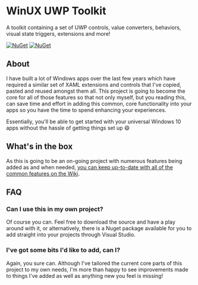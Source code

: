 # WinUX UWP Toolkit
A toolkit containing a set of UWP controls, value converters, behaviors, visual state triggers, extensions and more!

[![NuGet](https://img.shields.io/nuget/dt/WinUX.UWP.svg?style=flat-square)](https://www.nuget.org/packages/WinUX.UWP/)
[![NuGet](https://img.shields.io/nuget/v/WinUX.UWP.svg?style=flat-square)](https://www.nuget.org/packages/WinUX.UWP/)

## About
I have built a lot of Windows apps over the last few years which have required a similar set of XAML extensions and controls that I've copied, pasted and reused amongst them all. This project is going to become the core for all of those features so that not only myself, but you reading this, can save time and effort in adding this common, core functionality into your apps so you have the time to spend enhancing your experiences.

Essentially, you'll be able to get started with your universal Windows 10 apps without the hassle of getting things set up :smile:

## What's in the box
As this is going to be an on-going project with numerous features being added as and when needed, [you can keep up-to-date with all of the common features on the Wiki](https://github.com/jamesmcroft/WinUX-UWP-Toolkit/wiki).

## FAQ
### Can I use this in my own project?
Of course you can. Feel free to download the source and have a play around with it, or alternatively, there is a Nuget package available for you to add straight into your projects through Visual Studio.

### I've got some bits I'd like to add, can I?
Again, you sure can. Although I've tailored the current core parts of this project to my own needs, I'm more than happy to see improvements made to things I've added as well as anything new you feel is missing! 
